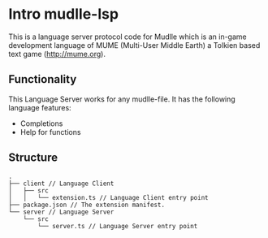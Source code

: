 # Intro mudlle-lsp

This is a language server protocol code for Mudlle which is an in-game development language of MUME (Multi-User Middle Earth) a Tolkien based text game (http://mume.org).

## Functionality

This Language Server works for any mudlle-file. It has the following language features:
- Completions
- Help for functions

## Structure

```
.
├── client // Language Client
│   ├── src
│   │   └── extension.ts // Language Client entry point
├── package.json // The extension manifest.
└── server // Language Server
    └── src
        └── server.ts // Language Server entry point
```
